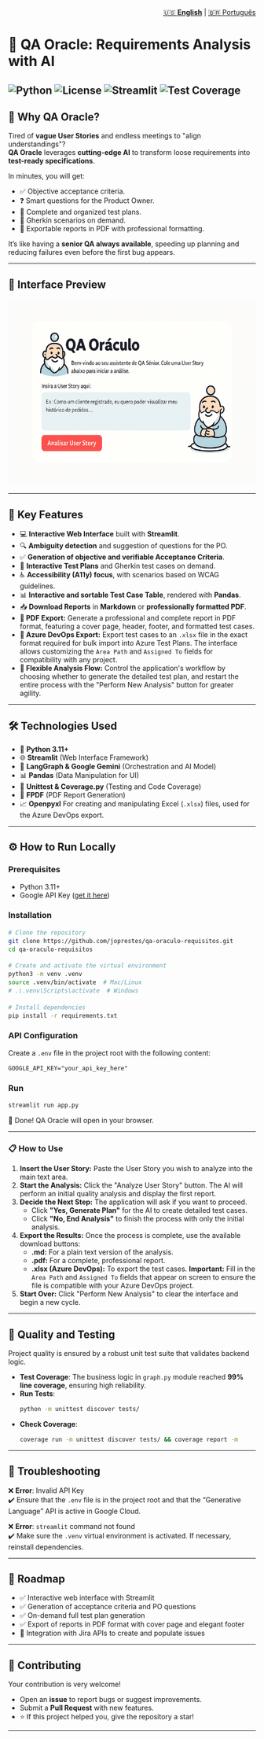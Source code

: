 <nav aria-label="Language switcher" style="text-align: right;">
  <a href="README.md" aria-current="page">🇺🇸 <strong>English</strong></a> | 
  <a href="README-pt.md">🇧🇷 Português</a>
</nav>

# 🔮 QA Oracle: Requirements Analysis with AI

![Python](https://img.shields.io/badge/python-3.11+-blue.svg)
![License](https://img.shields.io/badge/license-MIT-green.svg)
![Streamlit](https://img.shields.io/badge/Streamlit-App-red.svg)
![Test Coverage](https://img.shields.io/badge/coverage-99%25-brightgreen.svg)
---

## 🚀 Why QA Oracle?

Tired of **vague User Stories** and endless meetings to "align understandings"?  
**QA Oracle** leverages **cutting-edge AI** to transform loose requirements into **test-ready specifications**.  

In minutes, you will get:  
- ✅ Objective acceptance criteria.  
- ❓ Smart questions for the Product Owner.  
- 📝 Complete and organized test plans.  
- 🧪 Gherkin scenarios on demand.  
- 📄 Exportable reports in PDF with professional formatting.  

It’s like having a **senior QA always available**, speeding up planning and reducing failures even before the first bug appears.  

---
## 📸 Interface Preview

![QA Oracle Demo](assets/qa_oraculo_cartoon_demo.gif)

---

## 🚀 Key Features

-   💻 **Interactive Web Interface** built with **Streamlit**.  
-   🔍 **Ambiguity detection** and suggestion of questions for the PO.  
-   ✅ **Generation of objective and verifiable Acceptance Criteria**.  
-   📝 **Interactive Test Plans** and Gherkin test cases on demand.  
-   ♿ **Accessibility (A11y) focus**, with scenarios based on WCAG guidelines.  
-   📊 **Interactive and sortable Test Case Table**, rendered with **Pandas**.  
-   📥 **Download Reports** in **Markdown** or **professionally formatted PDF**.  
- **📄 PDF Export:** Generate a professional and complete report in PDF format, featuring a cover page, header, footer, and formatted test cases.
- **🚀 Azure DevOps Export:** Export test cases to an `.xlsx` file in the exact format required for bulk import into Azure Test Plans. The interface allows customizing the `Area Path` and `Assigned To` fields for compatibility with any project.
- **🔄 Flexible Analysis Flow:** Control the application's workflow by choosing whether to generate the detailed test plan, and restart the entire process with the "Perform New Analysis" button for greater agility.

---

## 🛠️ Technologies Used

-   🐍 **Python 3.11+**  
-   🌐 **Streamlit** (Web Interface Framework)  
-   🧠 **LangGraph & Google Gemini** (Orchestration and AI Model)  
-   📊 **Pandas** (Data Manipulation for UI)  
-   🧪 **Unittest & Coverage.py** (Testing and Code Coverage)  
-   📄 **FPDF** (PDF Report Generation)  
-   📈 **Openpyxl** For creating and manipulating Excel (`.xlsx`) files, used for the Azure DevOps export.

---

## ⚙️ How to Run Locally

### Prerequisites
-   Python 3.11+  
-   Google API Key ([get it here](https://aistudio.google.com/app/apikey))  

### Installation
```bash
# Clone the repository
git clone https://github.com/joprestes/qa-oraculo-requisitos.git
cd qa-oraculo-requisitos

# Create and activate the virtual environment
python3 -m venv .venv
source .venv/bin/activate  # Mac/Linux
# .\.venv\Scripts\activate  # Windows

# Install dependencies
pip install -r requirements.txt
```

### API Configuration
Create a `.env` file in the project root with the following content:  

```env
GOOGLE_API_KEY="your_api_key_here"
```

### Run
```bash
streamlit run app.py
```

🎉 Done! QA Oracle will open in your browser.  

---
### 📋 How to Use

1.  **Insert the User Story:** Paste the User Story you wish to analyze into the main text area.
2.  **Start the Analysis:** Click the "Analyze User Story" button. The AI will perform an initial quality analysis and display the first report.
3.  **Decide the Next Step:** The application will ask if you want to proceed.
    - Click **"Yes, Generate Plan"** for the AI to create detailed test cases.
    - Click **"No, End Analysis"** to finish the process with only the initial analysis.
4.  **Export the Results:** Once the process is complete, use the available download buttons:
    - **.md:** For a plain text version of the analysis.
    - **.pdf:** For a complete, professional report.
    - **.xlsx (Azure DevOps):** To export the test cases. **Important:** Fill in the `Area Path` and `Assigned To` fields that appear on screen to ensure the file is compatible with your Azure DevOps project.
5.  **Start Over:** Click "Perform New Analysis" to clear the interface and begin a new cycle.
---

## 🧪 Quality and Testing

Project quality is ensured by a robust unit test suite that validates backend logic.  

- **Test Coverage**: The business logic in `graph.py` module reached **99% line coverage**, ensuring high reliability.  
- **Run Tests**:  
  ```bash
  python -m unittest discover tests/
  ```
- **Check Coverage**:  
  ```bash
  coverage run -m unittest discover tests/ && coverage report -m
  ```

---

## 🤔 Troubleshooting

❌ **Error**: Invalid API Key  
✔️ Ensure that the `.env` file is in the project root and that the “Generative Language” API is active in Google Cloud.  

❌ **Error**: `streamlit` command not found  
✔️ Make sure the `.venv` virtual environment is activated. If necessary, reinstall dependencies.  

---

## 📌 Roadmap

- ✅ Interactive web interface with Streamlit  
- ✅ Generation of acceptance criteria and PO questions  
- ✅ On-demand full test plan generation  
- ✅ Export of reports in PDF format with cover page and elegant footer  
- 🔗 Integration with Jira APIs to create and populate issues  

---

## 🤝 Contributing

Your contribution is very welcome!  
- Open an **issue** to report bugs or suggest improvements.  
- Submit a **Pull Request** with new features.  
- ⭐ If this project helped you, give the repository a star!  

---
